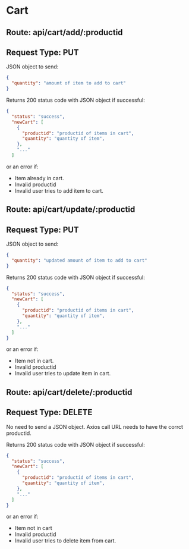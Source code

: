 # Cart
## Route: **api/cart/add/:productid**
## Request Type: **PUT**
JSON object to send:
```json
{
  "quantity": "amount of item to add to cart"
}
```
Returns 200 status code with JSON object if successful:
```json
{
  "status": "success",
  "newCart": [
    {
      "productid": "productid of items in cart",
      "quantity": "quantity of item",
    },
    "..."
  ]
```
or an error if:
* Item already in cart.
* Invalid productid
* Invalid user tries to add item to cart.

## Route: **api/cart/update/:productid**
## Request Type: **PUT**
JSON object to send:
```json
{
  "quantity": "updated amount of item to add to cart"
}
```
Returns 200 status code with JSON object if successful:
```json
{
  "status": "success",
  "newCart": [
    {
      "productid": "productid of items in cart",
      "quantity": "quantity of item",
    },
    "..."
  ]
}
```
or an error if:
* Item not in cart.
* Invalid productid
* Invalid user tries to update item in cart.

## Route: **api/cart/delete/:productid**
## Request Type: **DELETE**

No need to send a JSON object. Axios call URL needs to have the corrct productid.

Returns 200 status code with JSON object if successful:
```json
{
  "status": "success",
  "newCart": [
    {
      "productid": "productid of items in cart",
      "quantity": "quantity of item",
    },
    "..."
  ]
}
```
or an error if:
* Item not in cart
* Invalid productid
* Invalid user tries to delete item from cart.